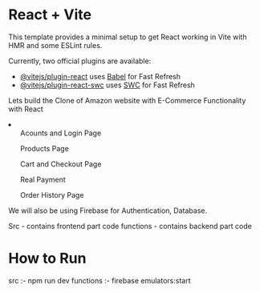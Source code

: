 # React + Vite

This template provides a minimal setup to get React working in Vite with HMR and some ESLint rules.

Currently, two official plugins are available:

- [@vitejs/plugin-react](https://github.com/vitejs/vite-plugin-react/blob/main/packages/plugin-react/README.md) uses [Babel](https://babeljs.io/) for Fast Refresh
- [@vitejs/plugin-react-swc](https://github.com/vitejs/vite-plugin-react-swc) uses [SWC](https://swc.rs/) for Fast Refresh

Lets build the Clone of Amazon website with E-Commerce Functionality with React
<li>
  <ul>Acounts and Login Page</ul>
  <ul>Products Page</ul>
  <ul>Cart and Checkout Page</ul>
  <ul>Real Payment</ul>
  <ul>Order History Page</ul>
</li>

We will also be using Firebase for Authentication, Database.

Src - contains frontend part code
functions - contains backend part code

# How to Run
src :-   npm run dev
functions :- firebase emulators:start
